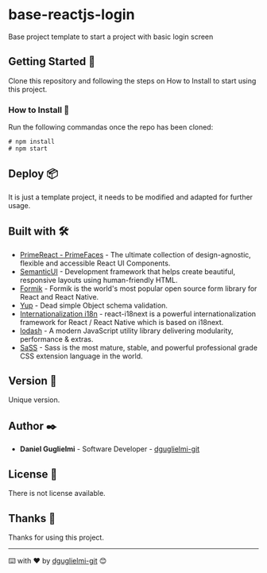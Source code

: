 
# base-reactjs-login

Base project template to start a project with basic login screen

## Getting Started 🚀

Clone this repository and following the steps on How to Install to start using this project.


### How to Install 🔧

Run the following commandas once the repo has been cloned:

```
# npm install
# npm start
```

## Deploy 📦

It is just a template project, it needs to be modified and adapted for further usage.


## Built with 🛠️

* [PrimeReact - PrimeFaces](https://www.primefaces.org/primereact/) - The ultimate collection of design-agnostic, flexible and accessible React UI Components.
* [SemanticUI](https://semantic-ui.com/) - Development framework that helps create beautiful, responsive layouts using human-friendly HTML.
* [Formik](https://formik.org/) - Formik is the world's most popular open source form library for React and React Native.
* [Yup](https://yarnpkg.com/package/yup) - Dead simple Object schema validation.
* [Internationalization i18n](https://react.i18next.com/) - react-i18next is a powerful internationalization framework for React / React Native which is based on i18next.
* [lodash](https://lodash.com/) - A modern JavaScript utility library delivering modularity, performance & extras.
* [SaSS](https://sass-lang.com/) - Sass is the most mature, stable, and powerful professional grade CSS extension language in the world.



## Version 📌

Unique version.

## Author ✒️

* **Daniel Guglielmi** - Software Developer - [dguglielmi-git](https://github.com/dguglielmi-git)


## License 📄

There is not license available.

## Thanks 🎁

Thanks for using this project.


---
⌨️ with ❤️ by [dguglielmi-git](https://github.com/dguglielmi-git) 😊